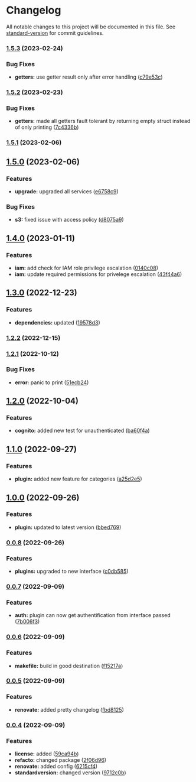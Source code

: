 # Changelog

All notable changes to this project will be documented in this file. See [standard-version](https://github.com/conventional-changelog/standard-version) for commit guidelines.

### [1.5.3](https://github.com/padok-team/yatas-aws/compare/v1.5.2...v1.5.3) (2023-02-24)


### Bug Fixes

* **getters:** use getter result only after error handling ([c79e53c](https://github.com/padok-team/yatas-aws/commit/c79e53c83e71131d81ffcbe4fb5e52949a6c7957))

### [1.5.2](https://github.com/padok-team/yatas-aws/compare/v1.5.1...v1.5.2) (2023-02-23)


### Bug Fixes

* **getters:** made all getters fault tolerant by returning empty struct instead of only printing ([7c4336b](https://github.com/padok-team/yatas-aws/commit/7c4336b037d902b81c03c9420af8c4efb505785a))

### [1.5.1](https://github.com/padok-team/yatas-aws/compare/v1.5.0...v1.5.1) (2023-02-06)

## [1.5.0](https://github.com/padok-team/yatas-aws/compare/v1.4.0...v1.5.0) (2023-02-06)


### Features

* **upgrade:** upgraded all services ([e6758c9](https://github.com/padok-team/yatas-aws/commit/e6758c9b034ab0eeb876ab4be24bab8b33b33efc))


### Bug Fixes

* **s3:** fixed issue with access policy ([d8075a9](https://github.com/padok-team/yatas-aws/commit/d8075a9f0a95de05656cb70b8e03a9fc9c93f56a))

## [1.4.0](https://github.com/padok-team/yatas-aws/compare/v1.3.0...v1.4.0) (2023-01-11)


### Features

* **iam:** add check for IAM role privilege escalation ([0140c08](https://github.com/padok-team/yatas-aws/commit/0140c080327073d073dc3a880bf3bff122769efa))
* **iam:** update required permissions for privelege escalation ([43f44a6](https://github.com/padok-team/yatas-aws/commit/43f44a6814139be6755112a63bb7383b08118d39))

## [1.3.0](https://github.com/padok-team/yatas-aws/compare/v1.2.2...v1.3.0) (2022-12-23)


### Features

* **dependencies:** updated ([19578d3](https://github.com/padok-team/yatas-aws/commit/19578d30888ddddde97d2d33ea762a4f23da131b))

### [1.2.2](https://github.com/padok-team/yatas-aws/compare/v1.2.1...v1.2.2) (2022-12-15)

### [1.2.1](https://github.com/padok-team/yatas-aws/compare/v1.2.0...v1.2.1) (2022-10-12)


### Bug Fixes

* **error:** panic to print ([51ecb24](https://github.com/padok-team/yatas-aws/commit/51ecb24c1dda11d8097121916fb1e4fa493efbf2))

## [1.2.0](https://github.com/padok-team/yatas-aws/compare/v1.1.0...v1.2.0) (2022-10-04)


### Features

* **cognito:** added new test for unauthenticated ([ba60f4a](https://github.com/padok-team/yatas-aws/commit/ba60f4a8f0be230c10bb4503125c5122f3a0d77e))

## [1.1.0](https://github.com/padok-team/yatas-aws/compare/v1.0.0...v1.1.0) (2022-09-27)


### Features

* **plugin:** added new feature for categories ([a25d2e5](https://github.com/padok-team/yatas-aws/commit/a25d2e5a2bcb1316af09b80267752367ead6789f))

## [1.0.0](https://github.com/padok-team/yatas-aws/compare/v0.0.8...v1.0.0) (2022-09-26)


### Features

* **plugin:** updated to latest version ([bbed769](https://github.com/padok-team/yatas-aws/commit/bbed7695dbe636a3a63685f3d91a7e5aef05dd52))

### [0.0.8](https://github.com/padok-team/yatas-aws/compare/v0.0.7...v0.0.8) (2022-09-26)


### Features

* **plugins:** upgraded to new interface ([c0db585](https://github.com/padok-team/yatas-aws/commit/c0db58594f2b7e2b6205f41cdffdd945ceac6c6c))

### [0.0.7](https://github.com/padok-team/yatas-aws/compare/v0.0.6...v0.0.7) (2022-09-09)


### Features

* **auth:** plugin can now get authentification from interface passed ([7b006f3](https://github.com/padok-team/yatas-aws/commit/7b006f395c9e100a68a59a0f6fd4cae056a94228))

### [0.0.6](https://github.com/padok-team/yatas-aws/compare/v0.0.5...v0.0.6) (2022-09-09)


### Features

* **makefile:** build in good destination ([f15217a](https://github.com/padok-team/yatas-aws/commit/f15217a139d543a5f8d1b6f13f74d6b433a2e218))

### [0.0.5](https://github.com/padok-team/yatas-aws/compare/v0.0.4...v0.0.5) (2022-09-09)


### Features

* **renovate:** added pretty changelog ([fbd8125](https://github.com/padok-team/yatas-aws/commit/fbd812557d77a89c98d6af2225fd54301a394896))

### [0.0.4](https://github.com/padok-team/yatas-aws/compare/v0.0.3...v0.0.4) (2022-09-09)


### Features

* **license:** added ([59ca94b](https://github.com/padok-team/yatas-aws/commit/59ca94b7c19b03c61849a890f4fa6586bc125306))
* **refacto:** changed package ([2f06d96](https://github.com/padok-team/yatas-aws/commit/2f06d9679f8bc1518b5c6105ab9db94c520c44cc))
* **renovate:** added config ([6215cf4](https://github.com/padok-team/yatas-aws/commit/6215cf4724a5b03bedc0ea3fd1b3ccc53dfb8600))
* **standardversion:** changed version ([9712c0b](https://github.com/padok-team/yatas-aws/commit/9712c0b78417e46602c087a9cc7b41c838e9eed7))
